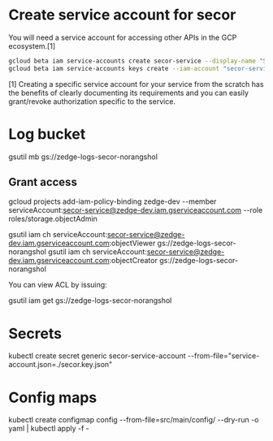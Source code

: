 
# Create service account for secor

You will need a service account for accessing other APIs in the GCP ecosystem.[1]

```bash
gcloud beta iam service-accounts create secor-service --display-name "Secor service account"
gcloud beta iam service-accounts keys create --iam-account "secor-service@zedge-dev.iam.gserviceaccount.com" "secor.key.json"
```

[1] Creating a specific service account for your service from the scratch has the benefits of clearly documenting its requirements and you can easily grant/revoke authorization specific to the service.

# Log bucket

gsutil mb gs://zedge-logs-secor-norangshol

## Grant access

gcloud projects add-iam-policy-binding zedge-dev --member serviceAccount:secor-service@zedge-dev.iam.gserviceaccount.com --role roles/storage.objectAdmin



gsutil iam ch serviceAccount:secor-service@zedge-dev.iam.gserviceaccount.com:objectViewer gs://zedge-logs-secor-norangshol
gsutil iam ch serviceAccount:secor-service@zedge-dev.iam.gserviceaccount.com:objectCreator gs://zedge-logs-secor-norangshol



You can view ACL by issuing:

gsutil iam get gs://zedge-logs-secor-norangshol

# Secrets

kubectl create secret generic secor-service-account --from-file="service-account.json=./secor.key.json" 


# Config maps

kubectl create configmap config --from-file=src/main/config/ --dry-run -o yaml | kubectl apply -f -



